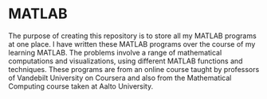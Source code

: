 # MATLAB

The purpose of creating this repository is to store all my MATLAB programs at one place. I have written these MATLAB programs over the course of my learning MATLAB. 
The problems involve a range of mathematical computations and visualizations, using different MATLAB functions and techniques. These programs are from an online course taught by professors of Vandebilt University on Coursera and also from the Mathematical Computing course taken at Aalto University.
